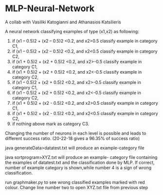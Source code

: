 # MLP-Neural-Network
A collab with Vasiliki Katogianni and Athanasios Katsilieris

A neural network classifying examples of type (x1,x2) as following:
1) if (x1 – 0.5)2 + (x2 – 0.5)2 <0.2, and x2>0.5 classify example in category C1,
2) if (x1 – 0.5)2 + (x2 – 0.5)2 <0.2, and x2<0.5 classify example in category C2,
3) if (x1 + 0.5)2 + (x2 + 0.5)2 <0.2, and x2>-0.5 classify example in category C1,
4) if (x1 + 0.5)2 + (x2 + 0.5)2 <0.2, and x2<-0.5 classify example in category C2,
5) if (x1 – 0.5)2 + (x2 + 0.5)2 <0.2, and x2>-0.5 classify example in category C1,
6) if (x1 – 0.5)2 + (x2 + 0.5)2 <0.2, and x2<-0.5 classify example in category C2,
7) if (x1 + 0.5)2 + (x2 - 0.5)2 <0.2, and x2>0.5 classify example in category C1,
8) if (x1 + 0.5)2 + (x2 - 0.5)2 <0.2, and x2<0.5 classify example in category C2,
9) if nothing above mark as category C3.

Changing the number of neurons in each level is possible and leads to different success ratio. (20-22-18 gives a 96.35% of success ratio)

java generateData>datatest.txt will produce an example-category file

java sortprogram>XYZ.txt will produce an example- category file containing the examples of datatest.txt and the classification done by MLP. If correct, number of example category is shown,while number 4 is a sign of wrong classification. 

run graphmaker.py to see wrong classified examples marked with red colour. Change line number two to open XYZ.txt file from previous step
